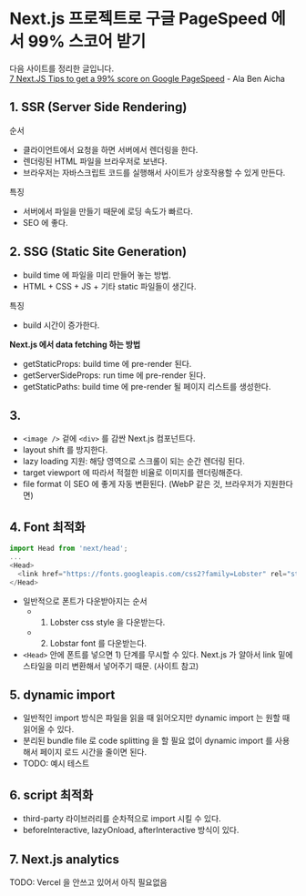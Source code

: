 # Next.js 프로젝트로 구글 PageSpeed 에서 99% 스코어 받기


다음 사이트를 정리한 글입니다. <br/>
[7 Next.JS Tips to get a 99% score on Google PageSpeed](https://alabenaicha.medium.com/7-next-js-tips-to-get-a-90-score-on-google-pagespeed-55130221cc7) - Ala Ben Aicha


## 1. SSR (Server Side Rendering)

순서
- 클라이언트에서 요청을 하면 서버에서 렌더링을 한다.
- 렌더링된 HTML 파일을 브라우저로 보낸다.
- 브라우저는 자바스크립트 코드를 실행해서 사이트가 상호작용할 수 있게 만든다.

특징
- 서버에서 파일을 만들기 때문에 로딩 속도가 빠르다.
- SEO 에 좋다.

## 2. SSG (Static Site Generation)
- build time 에 파일을 미리 만들어 놓는 방법.
- HTML + CSS + JS + 기타 static 파일들이 생긴다.

특징
- build 시간이 증가한다.

**Next.js 에서 data fetching 하는 방법**

- getStaticProps: build time 에 pre-render 된다.
- getServerSideProps: run time 에 pre-render 된다.
- getStaticPaths: build time 에 pre-render 될 페이지 리스트를 생성한다.

## 3. <Image />
- `<image />` 겉에 `<div>` 를 감싼 Next.js 컴포넌트다.
- layout shift 를 방지한다.
- lazy loading 지원: 해당 영역으로 스크롤이 되는 순간 렌더링 된다.
- target viewport 에 따라서 적절한 비율로 이미지를 렌더링해준다.
- file format 이 SEO 에 좋게 자동 변환된다. (WebP 같은 것, 브라우저가 지원한다면)

## 4. Font 최적화
```js
import Head from 'next/head';
...
<Head>
  <link href="https://fonts.googleapis.com/css2?family=Lobster" rel="stylesheet" />
</Head>
```
- 일반적으로 폰트가 다운받아지는 순서
  - 1) Lobster css style 을 다운받는다.
  - 2) Lobstar font 를 다운받는다.
- `<Head>` 안에 폰트를 넣으면 1) 단계를 무시할 수 있다. Next.js 가 알아서 link 밑에 스타일을 미리 변환해서 넣어주기 때문. (사이트 참고)

## 5. dynamic import
- 일반적인 import 방식은 파일을 읽을 때 읽어오지만 dynamic import 는 원할 때 읽어올 수 있다.
- 분리된 bundle file 로 code splitting 을 할 필요 없이 dynamic import 를 사용해서 페이지 로드 시간을 줄이면 된다.
- TODO: 예시 테스트

## 6. script 최적화
- third-party 라이브러리를 순차적으로 import 시킬 수 있다.
- beforeInteractive, lazyOnload, afterInteractive 방식이 있다.

## 7. Next.js analytics
TODO: Vercel 을 안쓰고 있어서 아직 필요없음

